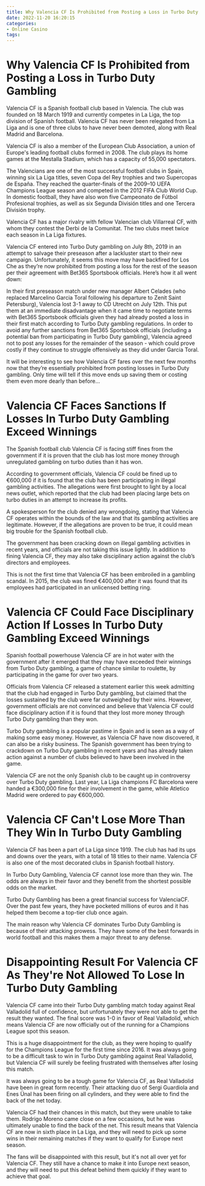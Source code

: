 ```yaml
---
title: Why Valencia CF Is Prohibited from Posting a Loss in Turbo Duty Gambling
date: 2022-11-20 16:20:15
categories:
- Online Casino
tags:
---
```



#  Why Valencia CF Is Prohibited from Posting a Loss in Turbo Duty Gambling

 Valencia CF is a Spanish football club based in Valencia. The club was founded on 18 March 1919 and currently competes in La Liga, the top division of Spanish football. Valencia CF has never been relegated from La Liga and is one of three clubs to have never been demoted, along with Real Madrid and Barcelona.

Valencia CF is also a member of the European Club Association, a union of Europe's leading football clubs formed in 2008. The club plays its home games at the Mestalla Stadium, which has a capacity of 55,000 spectators.

The Valencians are one of the most successful football clubs in Spain, winning six La Liga titles, seven Copa del Rey trophies and two Supercopas de España. They reached the quarter-finals of the 2009–10 UEFA Champions League season and competed in the 2012 FIFA Club World Cup. In domestic football, they have also won five Campeonato de Fútbol Profesional trophies, as well as six Segunda División titles and one Tercera División trophy.

Valencia CF has a major rivalry with fellow Valencian club Villarreal CF, with whom they contest the Derbi de la Comunitat. The two clubs meet twice each season in La Liga fixtures.

Valencia CF entered into Turbo Duty gambling on July 8th, 2019 in an attempt to salvage their preseason after a lackluster start to their new campaign. Unfortunately, it seems this move may have backfired for Los Che as they’re now prohibited from posting a loss for the rest of the season per their agreement with Bet365 Sportsbook officials. Here’s how it all went down:

In their first preseason match under new manager Albert Celades (who replaced Marcelino Garcia Toral following his departure to Zenit Saint Petersburg), Valencia lost 3-1 away to CD Utrecht on July 12th. This put them at an immediate disadvantage when it came time to negotiate terms with Bet365 Sportsbook officials given they had already posted a loss in their first match according to Turbo Duty gambling regulations. In order to avoid any further sanctions from Bet365 Sportsbook officials (including a potential ban from participating in Turbo Duty gambling), Valencia agreed not to post any losses for the remainder of the season - which could prove costly if they continue to struggle offensively as they did under Garcia Toral.

It will be interesting to see how Valencia CF fares over the next few months now that they’re essentially prohibited from posting losses in Turbo Duty gambling. Only time will tell if this move ends up saving them or costing them even more dearly than before...

#  Valencia CF Faces Sanctions If Losses In Turbo Duty Gambling Exceed Winnings

The Spanish football club Valencia CF is facing stiff fines from the government if it is proven that the club has lost more money through unregulated gambling on turbo duties than it has won.

According to government officials, Valencia CF could be fined up to €600,000 if it is found that the club has been participating in illegal gambling activities. The allegations were first brought to light by a local news outlet, which reported that the club had been placing large bets on turbo duties in an attempt to increase its profits.

A spokesperson for the club denied any wrongdoing, stating that Valencia CF operates within the bounds of the law and that its gambling activities are legitimate. However, if the allegations are proven to be true, it could mean big trouble for the Spanish football club.

The government has been cracking down on illegal gambling activities in recent years, and officials are not taking this issue lightly. In addition to fining Valencia CF, they may also take disciplinary action against the club’s directors and employees.

This is not the first time that Valencia CF has been embroiled in a gambling scandal. In 2015, the club was fined €400,000 after it was found that its employees had participated in an unlicensed betting ring.

#  Valencia CF Could Face Disciplinary Action If Losses In Turbo Duty Gambling Exceed Winnings

Spanish football powerhouse Valencia CF are in hot water with the government after it emerged that they may have exceeded their winnings from Turbo Duty gambling, a game of chance similar to roulette, by participating in the game for over two years.

Officials from Valencia CF released a statement earlier this week admitting that the club had engaged in Turbo Duty gambling, but claimed that the losses sustained by the club were far outweighed by their wins. However, government officials are not convinced and believe that Valencia CF could face disciplinary action if it is found that they lost more money through Turbo Duty gambling than they won.

Turbo Duty gambling is a popular pastime in Spain and is seen as a way of making some easy money. However, as Valencia CF have now discovered, it can also be a risky business. The Spanish government has been trying to crackdown on Turbo Duty gambling in recent years and has already taken action against a number of clubs believed to have been involved in the game.

Valencia CF are not the only Spanish club to be caught up in controversy over Turbo Duty gambling. Last year, La Liga champions FC Barcelona were handed a €300,000 fine for their involvement in the game, while Atletico Madrid were ordered to pay €600,000.

#  Valencia CF Can't Lose More Than They Win In Turbo Duty Gambling

Valencia CF has been a part of La Liga since 1919. The club has had its ups and downs over the years, with a total of 18 titles to their name. Valencia CF is also one of the most decorated clubs in Spanish football history.

In Turbo Duty Gambling, Valencia CF cannot lose more than they win. The odds are always in their favor and they benefit from the shortest possible odds on the market.

Turbo Duty Gambling has been a great financial success for ValenciaCF. Over the past few years, they have pocketed millions of euros and it has helped them become a top-tier club once again.

The main reason why Valencia CF dominates Turbo Duty Gambling is because of their attacking prowess. They have some of the best forwards in world football and this makes them a major threat to any defense.

#  Disappointing Result For Valencia CF As They're Not Allowed To Lose In Turbo Duty Gambling

Valencia CF came into their Turbo Duty gambling match today against Real Valladolid full of confidence, but unfortunately they were not able to get the result they wanted. The final score was 1-0 in favor of Real Valladolid, which means Valencia CF are now officially out of the running for a Champions League spot this season.

This is a huge disappointment for the club, as they were hoping to qualify for the Champions League for the first time since 2016. It was always going to be a difficult task to win in Turbo Duty gambling against Real Valladolid, but Valencia CF will surely be feeling frustrated with themselves after losing this match.

It was always going to be a tough game for Valencia CF, as Real Valladolid have been in great form recently. Their attacking duo of Sergi Guardiola and Enes Ünal has been firing on all cylinders, and they were able to find the back of the net today.

Valencia CF had their chances in this match, but they were unable to take them. Rodrigo Moreno came close on a few occasions, but he was ultimately unable to find the back of the net. This result means that Valencia CF are now in sixth place in La Liga, and they will need to pick up some wins in their remaining matches if they want to qualify for Europe next season.

The fans will be disappointed with this result, but it's not all over yet for Valencia CF. They still have a chance to make it into Europe next season, and they will need to put this defeat behind them quickly if they want to achieve that goal.